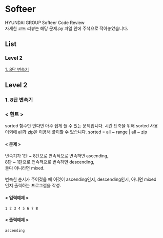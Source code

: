 # Softeer
HYUNDAI GROUP Softeer Code Review  
자세한 코드 리뷰는 해당 문제.py 파일 안에 주석으로 적어놓았습니다.

## List
### Level 2
[1. 8단 변속기](#8단-변속기)


## Level 2  
### 1. 8단 변속기  
### < 힌트 >
sorted 함수만 안다면 아주 쉽게 풀 수 있는 문제입니다.
시간 단축을 위해 sorted 사용 이외에 all과 zip을 이용해 풀이할 수 있습니다.
sorted = all ~ range | all ~ zip  

#### < 문제 >
변속기가 1단 ~ 8단으로 연속적으로 변속하면 ascending,    
8단 ~ 1단으로 연속적으로 변속하면 descending,   
둘다 아니라면 mixed.  
<br>
변속한 순서가 주어졌을 때 이것이 ascending인지, descending인지, 아니면 mixed인지 출력하는 프로그램을 작성.  

#### < 입력예제 >
```
1 2 3 4 5 6 7 8
```
#### < 출력예제 >
```
ascending
```
